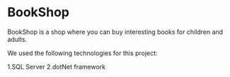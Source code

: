# BookShop
BookShop is a shop where you can buy interesting books for children and adults.

We used the following technologies for this project:

1.SQL Server
2.dotNet framework
